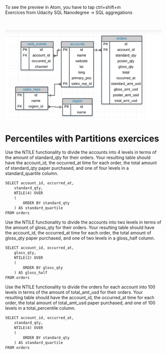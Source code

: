 
To see the preview in Atom, you have to tap ctrl+shift+m </br>
Exercices from Udacity SQL Nanodegree -> SQL aggregations  </br> </br> </br>


![](assets/groupy_by-82530243.PNG)

# Percentiles with Partitions  exercices


Use the NTILE functionality to divide the accounts into 4 levels in terms of the amount of standard_qty for their orders. Your resulting table should have the account_id, the occurred_at time for each order, the total amount of standard_qty paper purchased, and one of four levels in a standard_quartile column.
```
SELECT account_id, occurred_at,
	standard_qty,
    NTILE(4) OVER  
    (
    	ORDER BY standard_qty
    ) AS standard_quartile
FROM orders
```


Use the NTILE functionality to divide the accounts into two levels in terms of the amount of gloss_qty for their orders. Your resulting table should have the account_id, the occurred_at time for each order, the total amount of gloss_qty paper purchased, and one of two levels in a gloss_half column.
```
SELECT account_id, occurred_at,
	gloss_qty,
    NTILE(2) OVER  
    (
    	ORDER BY gloss_qty
    ) AS gloss_half
FROM orders
```

Use the NTILE functionality to divide the orders for each account into 100 levels in terms of the amount of total_amt_usd for their orders. Your resulting table should have the account_id, the occurred_at time for each order, the total amount of total_amt_usd paper purchased, and one of 100 levels in a total_percentile column.
```
SELECT account_id, occurred_at,
	standard_qty,
    NTILE(4) OVER  
    (
    	ORDER BY standard_qty
    ) AS standard_quartile
FROM orders
```
